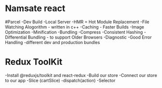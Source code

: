 # Namsate react

#Parcel
-Dev Build
-Local Server
-HMR = Hot Module Replacement
-File Watching Alogorithm - written in c++
-Caching - Faster Builds
-Image Optimization
-Minification
-Bundling
-Compress
-Consistent Hashing
-Differential Bundling - to support Older Browsers
-Diagnostic
-Good Error Handling
-different dev and production bundles



# Redux ToolKit
-Install @reduxjs/toolkit and react-redux 
-Build our store
-Connect our store to our app 
-Slice (cartSlice)
-dispatch(action)
-Selector